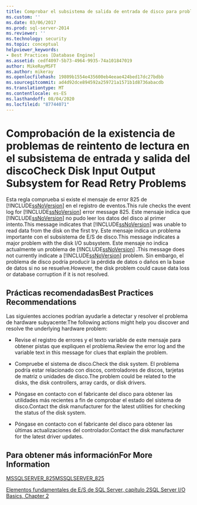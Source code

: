 ```yaml
---
title: Comprobar el subsistema de salida de entrada de disco para problemas de reintento de lectura | Microsoft Docs
ms.custom: ''
ms.date: 03/06/2017
ms.prod: sql-server-2014
ms.reviewer: ''
ms.technology: security
ms.topic: conceptual
helpviewer_keywords:
- Best Practices [Database Engine]
ms.assetid: cedf4097-5b73-4964-9935-74a101847019
author: MikeRayMSFT
ms.author: mikeray
ms.openlocfilehash: 19809b1554e435600eb4eeae424bed17dc27bdbb
ms.sourcegitcommit: ad4d92dce894592a259721a1571b1d8736abacdb
ms.translationtype: MT
ms.contentlocale: es-ES
ms.lasthandoff: 08/04/2020
ms.locfileid: "87744071"
---
```

# <a name="check-disk-input-output-subsystem-for-read-retry-problems"></a><span data-ttu-id="64493-102">Comprobación de la existencia de problemas de reintento de lectura en el subsistema de entrada y salida del disco</span><span class="sxs-lookup"><span data-stu-id="64493-102">Check Disk Input Output Subsystem for Read Retry Problems</span></span>
  <span data-ttu-id="64493-103">Esta regla comprueba si existe el mensaje de error 825 de [!INCLUDE[ssNoVersion](../../includes/ssnoversion-md.md)] en el registro de eventos.</span><span class="sxs-lookup"><span data-stu-id="64493-103">This rule checks the event log for [!INCLUDE[ssNoVersion](../../includes/ssnoversion-md.md)] error message 825.</span></span> <span data-ttu-id="64493-104">Este mensaje indica que [!INCLUDE[ssNoVersion](../../includes/ssnoversion-md.md)] no pudo leer los datos del disco al primer intento.</span><span class="sxs-lookup"><span data-stu-id="64493-104">This message indicates that [!INCLUDE[ssNoVersion](../../includes/ssnoversion-md.md)] was unable to read data from the disk on the first try.</span></span> <span data-ttu-id="64493-105">Este mensaje indica un problema importante con el subsistema de E/S de disco.</span><span class="sxs-lookup"><span data-stu-id="64493-105">This message indicates a major problem with the disk I/O subsystem.</span></span> <span data-ttu-id="64493-106">Este mensaje no indica actualmente un problema de [!INCLUDE[ssNoVersion](../../includes/ssnoversion-md.md)] .</span><span class="sxs-lookup"><span data-stu-id="64493-106">This message does not currently indicate a [!INCLUDE[ssNoVersion](../../includes/ssnoversion-md.md)] problem.</span></span> <span data-ttu-id="64493-107">Sin embargo, el problema de disco podría producir la pérdida de datos o daños en la base de datos si no se resuelve.</span><span class="sxs-lookup"><span data-stu-id="64493-107">However, the disk problem could cause data loss or database corruption if it is not resolved.</span></span>  
  
## <a name="best-practices-recommendations"></a><span data-ttu-id="64493-108">Prácticas recomendadas</span><span class="sxs-lookup"><span data-stu-id="64493-108">Best Practices Recommendations</span></span>  
 <span data-ttu-id="64493-109">Las siguientes acciones podrían ayudarle a detectar y resolver el problema de hardware subyacente:</span><span class="sxs-lookup"><span data-stu-id="64493-109">The following actions might help you discover and resolve the underlying hardware problem:</span></span>  
  
-   <span data-ttu-id="64493-110">Revise el registro de errores y el texto variable de este mensaje para obtener pistas que expliquen el problema.</span><span class="sxs-lookup"><span data-stu-id="64493-110">Review the error log and the variable text in this message for clues that explain the problem.</span></span>  
  
-   <span data-ttu-id="64493-111">Compruebe el sistema de disco.</span><span class="sxs-lookup"><span data-stu-id="64493-111">Check the disk system.</span></span> <span data-ttu-id="64493-112">El problema podría estar relacionado con discos, controladores de discos, tarjetas de matriz o unidades de disco.</span><span class="sxs-lookup"><span data-stu-id="64493-112">The problem could be related to the disks, the disk controllers, array cards, or disk drivers.</span></span>  
  
-   <span data-ttu-id="64493-113">Póngase en contacto con el fabricante del disco para obtener las utilidades más recientes a fin de comprobar el estado del sistema de disco.</span><span class="sxs-lookup"><span data-stu-id="64493-113">Contact the disk manufacturer for the latest utilities for checking the status of the disk system.</span></span>  
  
-   <span data-ttu-id="64493-114">Póngase en contacto con el fabricante del disco para obtener las últimas actualizaciones del controlador.</span><span class="sxs-lookup"><span data-stu-id="64493-114">Contact the disk manufacturer for the latest driver updates.</span></span>  
  
## <a name="for-more-information"></a><span data-ttu-id="64493-115">Para obtener más información</span><span class="sxs-lookup"><span data-stu-id="64493-115">For More Information</span></span>  
 [<span data-ttu-id="64493-116">MSSQLSERVER_825</span><span class="sxs-lookup"><span data-stu-id="64493-116">MSSQLSERVER_825</span></span>](../errors-events/mssqlserver-825-database-engine-error.md)  
  
 <span data-ttu-id="64493-117">[Elementos fundamentales de E/S de SQL Server, capítulo 2](/previous-versions/sql/sql-server-2005/administrator/cc917726(v=technet.10))</span><span class="sxs-lookup"><span data-stu-id="64493-117">[SQL Server I/O Basics, Chapter 2](/previous-versions/sql/sql-server-2005/administrator/cc917726(v=technet.10))</span></span>  
  
  
